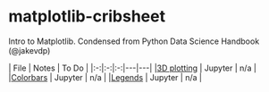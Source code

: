 # matplotlib-cribsheet
Intro to Matplotlib. Condensed from Python Data Science Handbook (@jakevdp)

| File  | Notes  | To Do  |
|:-:|:-:|:-:|---|---|
|[3D plotting](Matplotlib-3D-Plotting.ipynb) | Jupyter | n/a  |
|[Colorbars](Matplotlib-Custom-Colorbars.ipynb) | Jupyter | n/a  |
|[Legends](Matplotlib-Custom-Legends.ipynb)   | Jupyter | n/a  |
